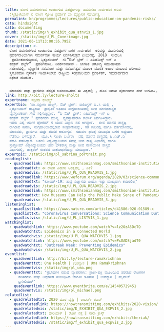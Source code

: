 ```yaml
---
title: ರೋಗ ಪಿಡುಗುಗಳಿಂದ ಉಂಟಾಗುವ ವಿಪತ್ತುಗಳನ್ನು ಎದುರಿಸಲು ಸಾರ್ವಜನಿಕ ಅರಿವು
  :ಸ್ಮಿತ್ಸೋನಿಯನ್‌ ನ ರೋಗ ಸ್ಫೋಟ ಪ್ರದರ್ಶಿಕೆ ಯ ವೈಜ್ಞಾನಿಕ ಸಹಭಾಗಿತ್ವ
permalink: kn/programmes/lectures/public-education-on-pandemic-risks/
cata: hindsight
catb: documenting
thumb: /static/img/h_exhibit_qua_atnvis_1.jpg
cover: /static/img/U_PL_Coverimage.jpg
date: 2021-06-11T13:00:55.795Z
description: >-
  ರೋಗ ಪಿಡುಗುಗಳಿಂದ ಉಂಟಾಗುವ ವಿಪತ್ತುಗಳ ಬಗೆಗೆ ಸಾರ್ವಜನಿಕ  ಅರಿವನ್ನು ಮೂಡಿಸುವಲ್ಲಿ 
  ಪ್ರದರ್ಶನಾಲಯಗಳು ಸಮರ್ಪವಾಗಿ ಕಾರ್ಯ ನಿರ್ವಹಿಸುತ್ತವೆ ಎಂಬುದಕ್ಕೆ, 2018  ರಿಂದಲೂ 
   ಪ್ರದರ್ಶಿತವಾಗುತ್ತಿರುವ, ಸ್ಮಿತ್ಸೋನಿಯನ್‌  ನ:”ಔಟ್ ಬ್ರೇಕ್‌ : ಎಪಿಡೆಮಿಕ್ಸ್‌ ಇನ್‌ ಎ
  ಕನೆಕ್ಟೆಡ್‌ ವರ್ಲ್ಡ್”  ಪ್ರದರ್ಶಿಕೆಯು, ನಿದರ್ಶನವಾಗಿದೆ . ಜಾಗತಿಕ ಆರೋಗ್ಯ ಸಮುದಾಯದ
  ಸಹಕಾರದಲ್ಲಿ, ವೈಜ್ಞಾನಿಕ ಸಹಯೋಗ ಮತ್ತು ಸಹಭಾಗಿತ್ವದ ಮೂಲಕ ದೊರೆತ ಅಪಾರ ಬೆಂಬಲದ ಪರಿಣಾಮ
  ಸ್ವರೂಪವಾಗಿ ನೈಸರ್ಗಿಕ ಇತಿಹಾಸವಿರುವ ರಾಷ್ಟ್ರೀಯ ಸಂಗ್ರಹಾಲಯದ ಪ್ರದರ್ಶಿಕೆಗೆ, ಗಮನಾರ್ಹವಾದ
  ಸಫಲತೆ ದೊರಕಿದೆ.  


  ಮಾನವರು ಮತ್ತು ಪ್ರಾಣಿಗಳು ಪರಸ್ಪರ ಅವಲಂಬಿಸಿರುವ ಈ ವಿಶ್ವದಲ್ಲಿ , ಹೊಸ ಬಗೆಯ ವೈರಾಣುಗಳು ಹೇಗೆ ಉಗಮಿಸಿ,   ಹರಡುತ್ತವೆ, ಎಂಬುದನ್ನು ಸಾರ್ವಜನಿಕರಿಗೆ ಅರ್ಥವಾಗುವಂತೆ ವಿವರಿಸಿ ತಿಳಿಸುವ ಸಲುವಾಗಿ, “ಔಟ್ ಬ್ರೇಕ್‌” ಪ್ರದರ್ಶಿಕೆಯ ವ್ಯವಸ್ಥಾಪಕರಾದ ಡಾ.ಶೋಲ್ಟ್ಸ್ ಮತ್ತು ತಂಡದ ಸದಸ್ಯರು, ಈ ಪ್ರದರ್ಶಿಕೆಯನ್ನು ಸಜ್ಜುಗೊಳಿಸಲು, ರೋಗ ತಜ್ಞ ವೈದ್ಯರಾದ ಡೇನಿಯಲ್‌ ಲೂಸೀ, (ಜಾರ್ಜ್‌ ಟೌನ್‌ ವಿಶ್ವವಿದ್ಯಾಲಯ), ಸರ್ಕಾರಿ ವಿಜ್ಞಾನಿಗಳಾದ ಆಂಟನಿ ಫೌಸಿ (ರಾಷ್ಟ್ರೀಯ ಆರೋಗ್ಯ ಸಂಸ್ಥೆ) , ಮುಂತಾದ ವಿವಿಧ ಕ್ಷೇತ್ರಗಳ ಹಲವು ತಜ್ಞರೊಂದಿಗೆ ಸಂವಾದ ನೆಡೆಸಿ ಯಾವ ಬಗೆಯಲ್ಲಿ ಕಾರ್ಯ ನಿರ್ವಹಿಸ ಬೇಕಾಯಿತು ಎಂದು ಈ ಉಪನ್ಯಾಸದಲ್ಲಿ ವಿವರಿಸಲಿದ್ದಾರೆ.
link: http://bit.ly/lecture-sholts
expertname: ಸಬ್ರೀನಾ ಶೋಲ್ಟ್ಸ್
expertbio: 'ಡಾ.ಸಬ್ರೀನಾ ಶಾಲ್ಟ್ಸ್, ಔಟ್‌ ಬ್ರೇಕ್‌: ವಾಶಿಂಗ್ಟನ್‌ ಡಿ.ಸಿ ಯಲ್ಲಿ ,
  ಸ್ಮಿತ್ಸೋನಿಯನ್‌ ರಾಷ್ಟ್ರೀಯ  ಪ್ರಾಕೃತಿಕ ಇತಿಹಾಸ ಸಂಗ್ರಹಾಲಯದಲ್ಲಿ ಜೀವ ಮಾನವಶಾಸ್ತ್ರದ
  ವ್ಯವಸ್ಥಾಪಕರಾಗಿ ಸೇವೆ ಸಲ್ಲಿಸುತ್ತಿದ್ದಾರೆ. “ದಿ ಔಟ್‌ ಬ್ರೇಕ್:‌ ಎಪಿಡೆಮಿಕ್ಸ್‌ ಇನ್‌ ಎ
  ಕನೆಕ್ಟೆಡ್‌ ವರ್ಲ್ಡ್‌ " ಪ್ರದರ್ಶನದ ಮುಖ್ಯ  ವ್ಯವಸ್ಥಾಪಕರಾಗಿ ಕಾರ್ಯ ನಿರ್ವಹಿಸಿದ್ದಾರೆ.
  ಇವರು ವಿಶ್ವ ಆರ್ಥಿಕ ಫೋರಮ್‌ ನ ಯುವ ವಿಜ್ಞಾನಿ ಸಹ ಆಗಿದ್ದಾರೆ.  ಜೀವ ಮಾನವ ಶಾಸ್ತ್ರಜ್ಞ
  ರಾಗಿರುವ ಕಾರಣ, ಸಂಗ್ರಹಾಲಯದಲ್ಲಿರುವ ಸಂಗ್ರಹಣೆಯನ್ನು, ಗತ ಕಾಲದಲ್ಲಿ ಹಾಗೂ ವರ್ತಮಾನದಲ್ಲಿ,
  ಮಾನವರು, ಪ್ರಾಣಿಗಳು ಮತ್ತು ಪರಿಸರ ಆರೋಗ್ಯದ  ನಡುವಣ ಘನಿಷ್ಠ ಸಂಬಂಧದ ಬಗೆಗೆ ಅಧ್ಯಯನ
  ನೆಡೆಸಲು ಬಳಸುತ್ತಾರೆ.  ಯೂ.ಸಿ ಸಾಂತಾ ಬರ್ಬರಾ  ದಲ್ಲಿ ಮಾನವ ಶಾಸ್ತ್ರದಲ್ಲಿ ಪಿ.ಎಚ್‌.ಡಿ
  ಪದವಿ ಪಡೆದಿದ್ದಾರೆ. ಬರ್ಕಲಿ ವಿಶ್ವವಿದ್ಯಾಲಯದ ಸಮಗ್ರ ಜೀವ ಶಾಸ್ತ್ರ ವಿಭಾದಲ್ಲಿ ಹಾಗೂ
  ಸ್ಟಾಕ್ಹೋಮ್‌ ವಿಶ್ವವಿದ್ಯಾಲಯದ ಜೀವ ಭೌತಶಾಸ್ತ್ರ ಮತ್ತು ಜೀವ ರಾಸಾಯನಿಕ ಶಾಸ್ತ್ರದ
  ವಿಭಾಗದಲ್ಲಿ, ಡಾಕ್ಟರಲ್‌ ನಂತರದ ಸಂಶೋಧನೆಯನ್ನು ಮಾಡಿದ್ದಾರೆ.'
expertpic: /static/img/pl_sabrina_portrait.png
readinglist:
  - quadreadlink: https://www.smithsonianmag.com/smithsonian-institution/why-this-pandemic-wont-be-last-180977135/
    quadreadtxt: ಈ ರೋಗ ಪಿಡುಗು ಅಂತ್ಯವಲ್ಲ , ಏಕೆ?
    quadreadvis: /static/img/U_PL_QUA_READVIS_1.jpg
  - quadreadlink: https://www.weforum.org/agenda/2020/03/science-communication-covid-coronavirus/
    quadreadtxt: "ಕೋವಿಡ್-19‌: ಶುದ್ಧ ವಿಜ್ಞಾನವು ಎಂದೂ ಇಷ್ಟು ಮುಖ್ಯವಾಗಿ ಕಂಡಿರಲಿಲ್ಲ"
    quadreadvis: /static/img/U_PL_QUA_READVIS_2.jpg
  - quadreadlink: https://www.smithsonianmag.com/smithsonian-institution/how-museums-can-help-public-make-sense-pandemics-180974281/
    quadreadtxt: How Museums Can Help the Public Make Sense of Pandemics
    quadreadvis: /static/img/U_PL_QUA_READVIS_3.jpg
listeninglist:
  - quadlistlink: https://www.nature.com/articles/d41586-020-01589-x
    quadlisttxt: "Coronavirus Conversations: Science Communication During A Pandemic"
    quadlistvis: /static/img/U_PL_LISTVIS_1.jpg
watchinglist:
  - quadwatchlink: https://www.youtube.com/watch?v=lz2OzA5DcTQ
    quadwatchtxt: Epidemics in a Connected World
    quadwatchvis: /static/img/U_PL_QUA_WATCHVIS_1.jpg
  - quadwatchlink: https://www.youtube.com/watch?v=PxOADSjadT0
    quadwatchtxt: "Outbreak Week: Preventing Epidemics"
    quadwatchvis: /static/img/U_PL_QUA_WATCHVIS_2.jpg
eventlist:
  - quadeventlink: http://bit.ly/lecture-ramakrishnan
    quadeventtxt: One Health | ಉಪನ್ಯಾಸ | Uma Ramakrishnan
    quadeventvis: /static/img/pl_uma.png
  - quadeventtxt: "ಪ್ರಭೇದಗಳ ನಡುವೆ ವ್ಯಾಪನಗಳು: ಪ್ರಾಣಿ-ಪಕ್ಷಿ ಮೂಲದಿಂದ ಹರಡುವ ರೋಗಗಳ
      ಪರಿಸರಗಳು ಮತ್ತು ಅವುಗಳಿಗೆ ಸಂಬಂಧಿಸಿದ ಜಾಗತಿಕ ಇತಿಹಾಸ | ಉಪನ್ಯಾಸ | ಮೈಖೇಲ್‌
      ಬ್ರಸೇಲಿಯರ್‌"
    quadeventlink: https://www.eventbrite.com/e/145405729451
    quadeventvis: /static/img/pl_michael.png
relatedlist:
  - quadrelatedtxt: 2020 ದೂರ ದೃಷ್ಟಿ | ರಾಬರ್ಟ್‌ ಗೂಡ್‌
    quadrelatedlink: https://nowtransmitting.com/exhibits/2020-vision/
    quadrelatedvis: /static/img/D_EXHIBIT_QUA_EXPVIS_2.jpg
  - quadrelatedtxt: ಥೇರಿಯಾಕ್‌ | ರೋಗ ನಕ್ಷೆ | ಸಾರಾ ಕ್ರಾಸ್ಕ್
    quadrelatedlink: https://nowtransmitting.com/exhibits/theriak/
    quadrelatedvis: /static/img/f_exhibit_qua_expvis_2.jpg
---
```

